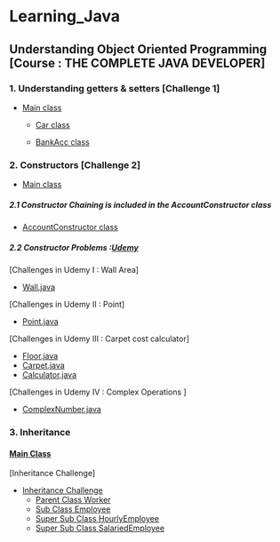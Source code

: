 # Learning_Java
## Understanding Object Oriented Programming [Course : THE COMPLETE JAVA DEVELOPER]
### 1. Understanding getters & setters [Challenge 1]
 
* [Main class](./OOPS_Concepts/src/Main.java) 

  * [Car class](./OOPS_Concepts/src/Car.java)

  * [BankAcc class](./OOPS_Concepts/src/Bankaccount.java)

### 2. Constructors [Challenge 2]

* [Main class](./OOPS_Concepts/src/Main.java) 

##### 2.1 Constructor Chaining is included in the AccountConstructor class
  
  * [AccountConstructor class](./OOPS_Concepts/src/AccountConstructor.java)

##### 2.2 Constructor Problems :[Udemy](https://www.udemy.com/course/java-the-complete-java-developer-course/learn/quiz/4590572#overview)
[Challenges in Udemy I : Wall Area]
  * [Wall.java](./OOPS_Concepts/src/Wall.java) 

[Challenges in Udemy II : Point]
  * [Point.java](./OOPS_Concepts/src/Point.java)

[Challenges in Udemy III : Carpet cost calculator]

  * [Floor.java](./OOPS_Concepts/src/Floor.java)
  * [Carpet.java](./OOPS_Concepts/src/Carpet.java)
  * [Calculator.java](./OOPS_Concepts/src/Calculator.java)

[Challenges in Udemy IV : Complex Operations ]
  * [ComplexNumber.java](./OOPS_Concepts/src/ComplexNumber.java)

### 3. Inheritance

#### [Main Class](./Inheritance/src/Main.java)
  

[Inheritance Challenge]
  * [Inheritance Challenge](./Inheritance_challenges/src/Main.java)
    * [Parent Class Worker](./Inheritance_challenges/src/Worker.java)
    * [Sub Class Employee](./Inheritance_challenges/src/Employee.java)
    * [Super Sub Class HourlyEmployee](./Inheritance_challenges/src/HourlyEmployee.java)
    * [Super Sub Class SalariedEmployee](./Inheritance_challenges/src/SalariedEmployee.java)
  